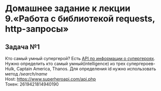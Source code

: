 # Домашнее задание к лекции 9.«Работа с библиотекой requests, http-запросы»

## Задача №1
Кто самый умный супергерой?
Есть [API по информации о супергероях](https://superheroapi.com/?ref=apilist.fun#appearance). Нужно определить кто самый умный(intelligence) из трех супергероев- Hulk, Captain America, Thanos.
Для определения id нужно использовать метод _/search/name_  
Host: https://www.superheroapi.com/api.php  
Токен: 2619421814940190  